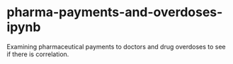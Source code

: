 # pharma-payments-and-overdoses-ipynb
Examining pharmaceutical payments to doctors and drug overdoses to see if there is correlation.
